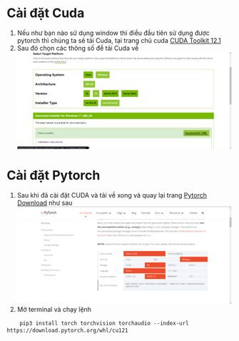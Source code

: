 # Cài đặt Cuda
1. Nếu như bạn nào sử dụng window thì điều đầu tiên sử dụng được pytorch thì chúng ta sẽ tải Cuda, tại trang chủ cuda [CUDA Toolkit 12.1](https://developer.nvidia.com/cuda-12-1-0-download-archive?target_os=Windows&target_arch=x86_64&target_version=11&target_type=exe_network)
2. Sau đó chọn các thông số để tải Cuda về 
![Hình ảnh trang chủ Tải Cuda](./img/Screenshot%202024-02-20%20222916.png)


# Cài đặt Pytorch   
1. Sau khi đã cài đặt CUDA và tải về xong và quay lại trang [Pytorch Download](https://pytorch.org/get-started/locally/) như sau 
![Hình ảnh tải về Pytorch](./img/Screenshot%202024-02-20%20223456_pytorch.png)
2. Mở terminal và chạy lệnh 
```
    pip3 install torch torchvision torchaudio --index-url https://download.pytorch.org/whl/cu121
```